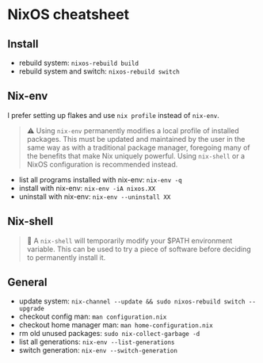 # NixOS cheatsheet

## Install

* rebuild system: `nixos-rebuild build`
* rebuild system and switch: `nixos-rebuild switch` 

## Nix-env

I prefer setting up flakes and use `nix profile` instead of `nix-env`.

> ⚠️  Using `nix-env` permanently modifies a local profile of installed packages. This must be updated and maintained by the user in the same way as with a traditional package manager, foregoing many of the benefits that make Nix uniquely powerful. Using `nix-shell` or a NixOS configuration is recommended instead.

* list all programs installed with nix-env: `nix-env -q`
* install with nix-env: `nix-env -iA nixos.XX`
* uninstall with nix-env: `nix-env --uninstall XX`

## Nix-shell

> 🧐 A `nix-shell` will temporarily modify your \$PATH environment variable. This can be used to try a piece of software before deciding to permanently install it.

## General

* update system: `nix-channel --update && sudo nixos-rebuild switch --upgrade`
* checkout config man: `man configuration.nix`
* checkout home manager man: `man home-configuration.nix`
* rm old unused packages: `sudo nix-collect-garbage -d`
* list all generations: `nix-env --list-generations`
* switch generation: `nix-env --switch-generation`

